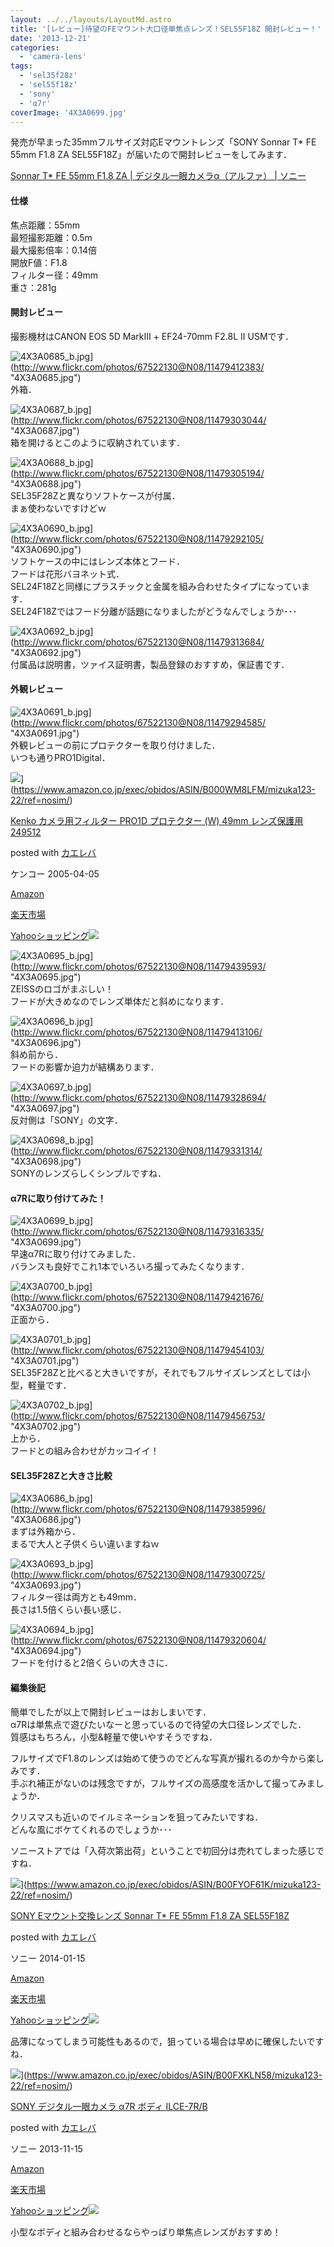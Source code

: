 ```yaml
---
layout: ../../layouts/LayoutMd.astro
title: '[レビュー]待望のFEマウント大口径単焦点レンズ！SEL55F18Z 開封レビュー！'
date: '2013-12-21'
categories:
  - 'camera-lens'
tags:
  - 'sel35f28z'
  - 'sel55f18z'
  - 'sony'
  - 'α7r'
coverImage: '4X3A0699.jpg'
---
```


発売が早まった35mmフルサイズ対応Eマウントレンズ「SONY Sonnar T\* FE 55mm F1.8 ZA SEL55F18Z」が届いたので開封レビューをしてみます．

[Sonnar T\* FE 55mm F1\.8 ZA \| デジタル一眼カメラα（アルファ） \| ソニー](https://www.sony.jp/ichigan/products/SEL55F18Z/index.html)

#### 仕様

焦点距離：55mm  
最短撮影距離：0.5m  
最大撮影倍率：0.14倍  
開放F値：F1.8  
フィルター径：49mm  
重さ：281g

#### 開封レビュー

撮影機材はCANON EOS 5D MarkⅢ + EF24-70mm F2.8L II USMです．

![4X3A0685_b.jpg](/archive/images/11479412383_8b308f17e5_b.jpg)](http://www.flickr.com/photos/67522130@N08/11479412383/ "4X3A0685.jpg")  
外箱．

![4X3A0687_b.jpg](/archive/images/11479303044_ce5033501d_b.jpg)](http://www.flickr.com/photos/67522130@N08/11479303044/ "4X3A0687.jpg")  
箱を開けるとこのように収納されています．

![4X3A0688_b.jpg](/archive/images/11479305194_61e331d86a_b.jpg)](http://www.flickr.com/photos/67522130@N08/11479305194/ "4X3A0688.jpg")  
SEL35F28Zと異なりソフトケースが付属．  
まぁ使わないですけどｗ

![4X3A0690_b.jpg](/archive/images/11479292105_ed0958af89_b.jpg)](http://www.flickr.com/photos/67522130@N08/11479292105/ "4X3A0690.jpg")  
ソフトケースの中にはレンズ本体とフード．  
フードは花形バヨネット式．  
SEL24F18Zと同様にプラスチックと金属を組み合わせたタイプになっています．  
SEL24F18Zではフード分離が話題になりましたがどうなんでしょうか･･･

![4X3A0692_b.jpg](/archive/images/11479313684_3c7efce005_b.jpg)](http://www.flickr.com/photos/67522130@N08/11479313684/ "4X3A0692.jpg")  
付属品は説明書，ツァイス証明書，製品登録のおすすめ，保証書です．

#### 外観レビュー

![4X3A0691_b.jpg](/archive/images/11479294585_0a3ac02b65_b.jpg)](http://www.flickr.com/photos/67522130@N08/11479294585/ "4X3A0691.jpg")  
外観レビューの前にプロテクターを取り付けました．  
いつも通りPRO1Digital．

![](/archive/images/41EMnI3QdCL._SL160_.jpg)](https://www.amazon.co.jp/exec/obidos/ASIN/B000WM8LFM/mizuka123-22/ref=nosim/)

[Kenko カメラ用フィルター PRO1D プロテクター (W) 49mm レンズ保護用 249512](https://www.amazon.co.jp/exec/obidos/ASIN/B000WM8LFM/mizuka123-22/ref=nosim/)

posted with [カエレバ](http://kaereba.com)

ケンコー 2005-04-05

[Amazon](http://www.amazon.co.jp/gp/search?keywords=PRO1D&__mk_ja_JP=%83J%83%5E%83J%83i&tag=mizuka123-22 'アマゾン')

[楽天市場](http://hb.afl.rakuten.co.jp/hgc/032b53ee.4b34c5ee.0f4a541e.f440145e/?pc=http%3A%2F%2Fsearch.rakuten.co.jp%2Fsearch%2Fmall%2FPRO1D%2F-%2Ff.1-p.1-s.1-sf.0-st.A-v.2%3Fx%3D0%26scid%3Daf_ich_link_urltxt%26m%3Dhttp%3A%2F%2Fm.rakuten.co.jp%2F '楽天市場')

[Yahooショッピング![](//ad.jp.ap.valuecommerce.com/servlet/gifbanner?sid=3066752&pid=881990642)](//ck.jp.ap.valuecommerce.com/servlet/referral?sid=3066752&pid=881990642&vc_url=http%3A%2F%2Fshopping.search.yahoo.co.jp%2Fsearch%3FuIv%3Don%26ei%3DUTF-8%26tab_ex%3Dcommerce%26slider%3D0%26va%3DPRO1D 'Yahooショッピング')

![4X3A0695_b.jpg](/archive/images/11479439593_7603526c99_b.jpg)](http://www.flickr.com/photos/67522130@N08/11479439593/ "4X3A0695.jpg")  
ZEISSのロゴがまぶしい！  
フードが大きめなのでレンズ単体だと斜めになります．

![4X3A0696_b.jpg](/archive/images/11479413106_efe7630ae8_b.jpg)](http://www.flickr.com/photos/67522130@N08/11479413106/ "4X3A0696.jpg")  
斜め前から．  
フードの影響か迫力が結構あります．

![4X3A0697_b.jpg](/archive/images/11479328694_93a2d25ff4_b.jpg)](http://www.flickr.com/photos/67522130@N08/11479328694/ "4X3A0697.jpg")  
反対側は「SONY」の文字．

![4X3A0698_b.jpg](/archive/images/11479331314_49f2b2ba0a_b.jpg)](http://www.flickr.com/photos/67522130@N08/11479331314/ "4X3A0698.jpg")  
SONYのレンズらしくシンプルですね．

#### α7Rに取り付けてみた！

![4X3A0699_b.jpg](/archive/images/11479316335_d24c2da6b0_b.jpg)](http://www.flickr.com/photos/67522130@N08/11479316335/ "4X3A0699.jpg")  
早速α7Rに取り付けてみました．  
バランスも良好でこれ1本でいろいろ撮ってみたくなります．

![4X3A0700_b.jpg](/archive/images/11479421676_75a8840c54_b.jpg)](http://www.flickr.com/photos/67522130@N08/11479421676/ "4X3A0700.jpg")  
正面から．

![4X3A0701_b.jpg](/archive/images/11479454103_849096b491_b.jpg)](http://www.flickr.com/photos/67522130@N08/11479454103/ "4X3A0701.jpg")  
SEL35F28Zと比べると大きいですが，それでもフルサイズレンズとしては小型，軽量です．

![4X3A0702_b.jpg](/archive/images/11479456753_b0fe06d43e_b.jpg)](http://www.flickr.com/photos/67522130@N08/11479456753/ "4X3A0702.jpg")  
上から．  
フードとの組み合わせがカッコイイ！

#### SEL35F28Zと大きさ比較

![4X3A0686_b.jpg](/archive/images/11479385996_3471a360a4_b.jpg)](http://www.flickr.com/photos/67522130@N08/11479385996/ "4X3A0686.jpg")  
まずは外箱から．  
まるで大人と子供くらい違いますねｗ

![4X3A0693_b.jpg](/archive/images/11479300725_d9d5d4eb6d_b.jpg)](http://www.flickr.com/photos/67522130@N08/11479300725/ "4X3A0693.jpg")  
フィルター径は両方とも49mm．  
長さは1.5倍くらい長い感じ．

![4X3A0694_b.jpg](/archive/images/11479320604_f4ea32f203_b.jpg)](http://www.flickr.com/photos/67522130@N08/11479320604/ "4X3A0694.jpg")  
フードを付けると2倍くらいの大きさに．

#### 編集後記

簡単でしたが以上で開封レビューはおしまいです．  
α7Rは単焦点で遊びたいなーと思っているので待望の大口径レンズでした．  
質感はもちろん，小型&軽量で使いやすそうですね．

フルサイズでF1.8のレンズは始めて使うのでどんな写真が撮れるのか今から楽しみです．  
手ぶれ補正がないのは残念ですが，フルサイズの高感度を活かして撮ってみましょうか．

クリスマスも近いのでイルミネーションを狙ってみたいですね．  
どんな風にボケてくれるのでしょうか･･･

ソニーストアでは「入荷次第出荷」ということで初回分は売れてしまった感じですね．

![](/archive/images/31yMf%2BGxXVL._SL160_.jpg)](https://www.amazon.co.jp/exec/obidos/ASIN/B00FYOF61K/mizuka123-22/ref=nosim/)

[SONY Eマウント交換レンズ Sonnar T\* FE 55mm F1.8 ZA SEL55F18Z](https://www.amazon.co.jp/exec/obidos/ASIN/B00FYOF61K/mizuka123-22/ref=nosim/)

posted with [カエレバ](http://kaereba.com)

ソニー 2014-01-15

[Amazon](http://www.amazon.co.jp/gp/search?keywords=F1.8%20SEL55F18Z&__mk_ja_JP=%83J%83%5E%83J%83i&tag=mizuka123-22 'アマゾン')

[楽天市場](http://hb.afl.rakuten.co.jp/hgc/032b53ee.4b34c5ee.0f4a541e.f440145e/?pc=http%3A%2F%2Fsearch.rakuten.co.jp%2Fsearch%2Fmall%2FF1.8%2520SEL55F18Z%2F-%2Ff.1-p.1-s.1-sf.0-st.A-v.2%3Fx%3D0%26scid%3Daf_ich_link_urltxt%26m%3Dhttp%3A%2F%2Fm.rakuten.co.jp%2F '楽天市場')

[Yahooショッピング![](//ad.jp.ap.valuecommerce.com/servlet/gifbanner?sid=3066752&pid=881990642)](//ck.jp.ap.valuecommerce.com/servlet/referral?sid=3066752&pid=881990642&vc_url=http%3A%2F%2Fshopping.search.yahoo.co.jp%2Fsearch%3FuIv%3Don%26ei%3DUTF-8%26tab_ex%3Dcommerce%26slider%3D0%26va%3DF1.8%2520SEL55F18Z 'Yahooショッピング')

品薄になってしまう可能性もあるので，狙っている場合は早めに確保したいですね．

![](/archive/images/41O6g3zCUsL._SL160_.jpg)](https://www.amazon.co.jp/exec/obidos/ASIN/B00FXKLN58/mizuka123-22/ref=nosim/)

[SONY デジタル一眼カメラ α7R ボディ ILCE-7R/B](https://www.amazon.co.jp/exec/obidos/ASIN/B00FXKLN58/mizuka123-22/ref=nosim/)

posted with [カエレバ](http://kaereba.com)

ソニー 2013-11-15

[Amazon](http://www.amazon.co.jp/gp/search?keywords=ILCE-7R%2FB&__mk_ja_JP=%83J%83%5E%83J%83i&tag=mizuka123-22 'アマゾン')

[楽天市場](http://hb.afl.rakuten.co.jp/hgc/032b53ee.4b34c5ee.0f4a541e.f440145e/?pc=http%3A%2F%2Fsearch.rakuten.co.jp%2Fsearch%2Fmall%2FILCE-7R%252FB%2F-%2Ff.1-p.1-s.1-sf.0-st.A-v.2%3Fx%3D0%26scid%3Daf_ich_link_urltxt%26m%3Dhttp%3A%2F%2Fm.rakuten.co.jp%2F '楽天市場')

[Yahooショッピング![](//ad.jp.ap.valuecommerce.com/servlet/gifbanner?sid=3066752&pid=881990642)](//ck.jp.ap.valuecommerce.com/servlet/referral?sid=3066752&pid=881990642&vc_url=http%3A%2F%2Fshopping.search.yahoo.co.jp%2Fsearch%3FuIv%3Don%26ei%3DUTF-8%26tab_ex%3Dcommerce%26slider%3D0%26va%3DILCE-7R%252FB 'Yahooショッピング')

小型なボディと組み合わせるならやっぱり単焦点レンズがおすすめ！
